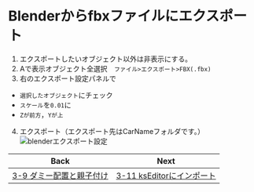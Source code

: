 # Blenderからfbxファイルにエクスポート
1. エクスポートしたいオブジェクト以外は非表示にする。  
2. Aで表示オブジェクト全選択　`ファイル>エクスポート>FBX(.fbx)`  
3. 右のエクスポート設定パネルで  
- `選択したオブジェクト`にチェック  
- `スケール`を`0.01`に  
- `Zが前方`，`Yが上`  
4. エクスポート（エクスポート先はCarNameフォルダです。）
![blenderエクスポート設定](https://user-images.githubusercontent.com/81402033/138589753-8d1521b7-b3f5-4d12-ba64-c48bfdd86aa1.png)


| Back | Next |
|:---:|:---:|
| [3-9 ダミー配置と親子付け](https://github.com/JSAE-ARCHIVES/MOD-Tutorial/blob/main/3%E7%AB%A0%203D%E3%83%A2%E3%83%87%E3%83%AB%E3%81%AE%E4%BD%9C%E6%88%90/3-9%20%E3%83%80%E3%83%9F%E3%83%BC%E9%85%8D%E7%BD%AE%E3%81%A8%E8%A6%AA%E5%AD%90%E4%BB%98%E3%81%91.md) | [3-11 ksEditorにインポート](https://github.com/JSAE-ARCHIVES/MOD-Tutorial/blob/main/3%E7%AB%A0%203D%E3%83%A2%E3%83%87%E3%83%AB%E3%81%AE%E4%BD%9C%E6%88%90/3-11%20ksEditor%E3%81%AB%E3%82%A4%E3%83%B3%E3%83%9D%E3%83%BC%E3%83%88.md) |
